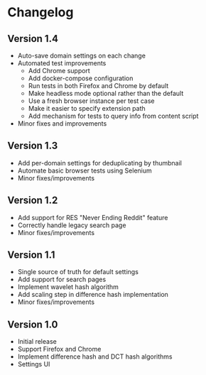 # Changelog

## Version 1.4
- Auto-save domain settings on each change
- Automated test improvements
    - Add Chrome support
    - Add docker-compose configuration
    - Run tests in both Firefox and Chrome by default
    - Make headless mode optional rather than the default
    - Use a fresh browser instance per test case
    - Make it easier to specify extension path
    - Add mechanism for tests to query info from content script
- Minor fixes and improvements

## Version 1.3

- Add per-domain settings for deduplicating by thumbnail
- Automate basic browser tests using Selenium
- Minor fixes/improvements

## Version 1.2

- Add support for RES "Never Ending Reddit" feature
- Correctly handle legacy search page
- Minor fixes/improvements

## Version 1.1

- Single source of truth for default settings
- Add support for search pages
- Implement wavelet hash algorithm
- Add scaling step in difference hash implementation
- Minor fixes/improvements

## Version 1.0

- Initial release
- Support Firefox and Chrome
- Implement difference hash and DCT hash algorithms
- Settings UI
